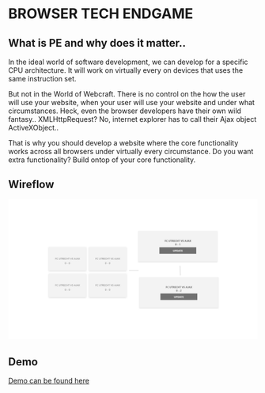 # BROWSER TECH ENDGAME

## What is PE and why does it matter..

In the ideal world of software development, we can develop for a specific CPU architecture. It will work on virtually every on devices that uses the same instruction set. 

But not in the World of Webcraft. There is no control on the how the user will use your website, when your user will use your website and under what circumstances. Heck, even the browser developers have their own wild fantasy.. XMLHttpRequest? No, internet explorer has to call their Ajax object ActiveXObject..

That is why you should develop a website where the core functionality works across all browsers under virtually every circumstance. Do you want extra functionality? Build ontop of your core functionality.

## Wireflow
![Wireflow](./img-bin/wireflow.png)


## Demo

[Demo can be found here](http://178.128.247.118)



